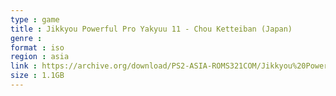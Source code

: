 ```yaml
---
type : game
title : Jikkyou Powerful Pro Yakyuu 11 - Chou Ketteiban (Japan)
genre : 
format : iso
region : asia
link : https://archive.org/download/PS2-ASIA-ROMS321COM/Jikkyou%20Powerful%20Pro%20Yakyuu%2011%20-%20Chou%20Ketteiban%20%28Japan%29.7z
size : 1.1GB
---
```

